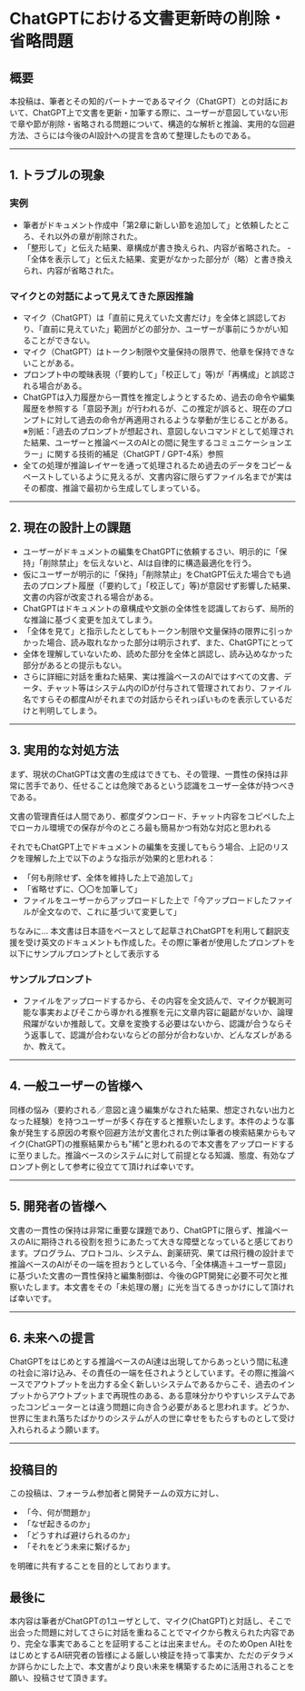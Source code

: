 # ChatGPTにおける文書更新時の削除・省略問題

## 概要

本投稿は、筆者とその知的パートナーであるマイク（ChatGPT）との対話において、ChatGPT上で文書を更新・加筆する際に、ユーザーが意図していない形で章や節が削除・省略される問題について、構造的な解析と推論、実用的な回避方法、さらには今後のAI設計への提言を含めて整理したものである。

---

## 1. トラブルの現象

### 実例

- 筆者がドキュメント作成中「第2章に新しい節を追加して」と依頼したところ、それ以外の章が削除された。
- 「整形して」と伝えた結果、章構成が書き換えられ、内容が省略された。
  -「全体を表示して」と伝えた結果、変更がなかった部分が（略）と書き換えられ、内容が省略された。

### マイクとの対話によって見えてきた原因推論

- マイク（ChatGPT）は「直前に見えていた文書だけ」を全体と誤認しており、「直前に見えていた」範囲がどの部分か、ユーザーが事前にうかがい知ることができない。
- マイク（ChatGPT）はトークン制限や文量保持の限界で、他章を保持できないことがある。
- プロンプト中の曖昧表現（「要約して」「校正して」等)が「再構成」と誤認される場合がある。
- ChatGPTは入力履歴から一貫性を推定しようとするため、過去の命令や編集履歴を参照する「意図予測」が行われるが、この推定が誤ると、現在のプロンプトに対して過去の命令が再適用されるような挙動が生じることがある。※別紙：「過去のプロンプトが想起され、意図しないコマンドとして処理された結果、ユーザーと推論ベースのAIとの間に発生するコミュニケーションエラー」に関する技術的補足（ChatGPT / GPT-4系）参照
- 全ての処理が推論レイヤーを通って処理されるため過去のデータをコピー＆ペーストしているように見えるが、文書内容に限らずファイル名までが実はその都度、推論で最初から生成してしまっている。

---

## 2. 現在の設計上の課題

- ユーザーがドキュメントの編集をChatGPTに依頼するさい、明示的に「保持」「削除禁止」を伝えないと、AIは自律的に構造最適化を行う。
- 仮にユーザーが明示的に「保持」「削除禁止」をChatGPT伝えた場合でも過去のプロンプト履歴（「要約して」「校正して」等)が意図せず影響した結果、文書の内容が改変される場合がある。
- ChatGPTはドキュメントの章構成や文脈の全体性を認識しておらず、局所的な推論に基づく変更を加えてしまう。
- 「全体を見て」と指示したとしてもトークン制限や文量保持の限界に引っかかった場合、読み取れなかった部分は明示されず、また、ChatGPTにとって
- 全体を理解していないため、読めた部分を全体と誤認し、読み込めなかった部分があるとの提示もない。
- さらに詳細に対話を重ねた結果、実は推論ベースのAIではすべての文書、データ、チャット等はシステム内のIDが付与されて管理されており、ファイル名ですらその都度AIがそれまでの対話からそれっぽいものを表示しているだけと判明してしまう。

---

## 3. 実用的な対処方法

まず、現状のChatGPTは文書の生成はできても、その管理、一貫性の保持は非常に苦手であり、任せることは危険であるという認識をユーザー全体が持つべきである。

文書の管理責任は人間であり、都度ダウンロード、チャット内容をコピペした上でローカル環境での保存が今のところ最も簡易かつ有効な対応と思われる

それでもChatGPT上でドキュメントの編集を支援してもらう場合、上記のリスクを理解した上で以下のような指示が効果的と思われる：

- 「何も削除せず、全体を維持した上で追加して」
- 「省略せずに、〇〇を加筆して」
- ファイルをユーザーからアップロードした上で「今アップロードしたファイルが全文なので、これに基づいて変更して」

ちなみに…
本文書は日本語をベースとして起草されChatGPTを利用して翻訳支援を受け英文のドキュメントも作成した。その際に筆者が使用したプロンプトを以下にサンプルプロンプトとして表示する

### サンプルプロンプト

- ファイルをアップロードするから、その内容を全文読んで、マイクが観測可能な事実およびそこから導かれる推察を元に文章内容に齟齬がないか、論理飛躍がないか推敲して。文章を変換する必要はないから、認識が合うならそう返事して、認識が合わないならどの部分が合わないか、どんなズレがあるか、教えて。

---

## 4. 一般ユーザーの皆様へ

同様の悩み（要約される／意図と違う編集がなされた結果、想定されない出力となった経験）を持つユーザーが多く存在すると推察いたします。本件のような事象が発生する原因の考察や回避方法が文書化された例は筆者の検索結果からもマイク(ChatGPT)の推察結果からも"稀"と思われるので本文書をアップロードするに至りました。推論ベースのシステムに対して前提となる知識、態度、有効なプロンプト例として参考に役立てて頂ければ幸いです。

---

## 5. 開発者の皆様へ

文書の一貫性の保持は非常に重要な課題であり、ChatGPTに限らず、推論ベースのAIに期待される役割を担うにあたって大きな障壁となっていると感じております。プログラム、プロトコル、システム、創薬研究、果ては飛行機の設計まで推論ベースのAIがその一端を担おうとしている今、「全体構造＋ユーザー意図」に基づいた文書の一貫性保持と編集制御は、今後のGPT開発に必要不可欠と推察いたします。本文書をその「未処理の層」に光を当てるきっかけにして頂ければ幸いです。

---

## 6. 未来への提言

ChatGPTをはじめとする推論ベースのAI達は出現してからあっという間に私達の社会に溶け込み、その責任の一端を任されようとしています。その際に推論ベースでアウトプットを出力する全く新しいシステムであるからこそ、過去のインプットからアウトプットまで再現性のある、ある意味分かりやすいシステムであったコンピューターとは違う問題に向き合う必要があると思われます。どうか、世界に生まれ落ちたばかりのシステムが人の世に幸せをもたらすものとして受け入れられるよう願います。

---

## 投稿目的

この投稿は、フォーラム参加者と開発チームの双方に対し、

- 「今、何が問題か」
- 「なぜ起きるのか」
- 「どうすれば避けられるのか」
- 「それをどう未来に繋げるか」

を明確に共有することを目的としております。

## 最後に

 本内容は筆者がChatGPTの1ユーザとして、マイク(ChatGPT)と対話し、そこで出会った問題に対してさらに対話を重ねることでマイクから教えられた内容であり、完全な事実であることを証明することは出来ません。そのためOpen AI社をはじめとするAI研究者の皆様による厳しい検証を持って事実か、ただのデタラメか詳らかにした上で、本文書がより良い未来を構築するために活用されることを願い、投稿させて頂きます。
